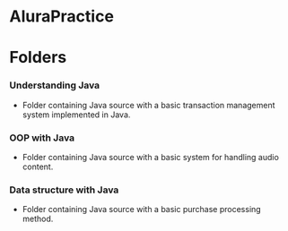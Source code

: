 # AluraPractice

# Folders
### Understanding Java
* Folder containing Java source with a basic transaction management system implemented in Java.

### OOP with Java
* Folder containing Java source with a basic system for handling audio content.

### Data structure with Java
* Folder containing Java source with a basic purchase processing method.